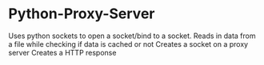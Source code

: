 # Python-Proxy-Server
Uses python sockets to open a socket/bind to a socket.
Reads in data from a file while checking if data is cached or not
Creates a socket on a proxy server
Creates a HTTP response
